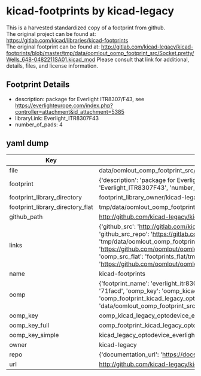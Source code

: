 # kicad-footprints by kicad-legacy  
This is a harvested standardized copy of a footprint from github.  
The original project can be found at:  
https://gitlab.com/kicad/libraries/kicad-footprints  
The original footprint can be found at:
http://gitlab.com/kicad-legacy/kicad-footprints/blob/master/tmp/data/oomlout_oomp_footprint_src/Socket.pretty/Wells_648-0482211SA01.kicad_mod
Please consult that link for additional, details, files, and license information.  
## Footprint Details
* description: package for Everlight ITR8307/F43, see https://everlighteurope.com/index.php?controller=attachment&id_attachment=5385  
* libraryLink: Everlight_ITR8307F43  
* number_of_pads: 4  
## yaml dump  
| Key | Value |  
| --- | --- |  
| file | data/oomlout_oomp_footprint_src/kicad-footprints/OptoDevice.pretty/Everlight_ITR8307F43.kicad_mod |  
| footprint | {'description': 'package for Everlight ITR8307/F43, see https://everlighteurope.com/index.php?controller=attachment&id_attachment=5385', 'libraryLink': 'Everlight_ITR8307F43', 'number_of_pads': 4} |  
| footprint_library_directory | footprint_library_owner/kicad-legacy_kicad-footprints |  
| footprint_library_directory_flat | tmp/data/oomlout_oomp_footprint_src/footprints_flat/kicad_legacy_optodevice_everlight_itr8307f43/working |  
| github_path | http://github.com/kicad-legacy/kicad-footprints/blob/master/tmp/data/oomlout_oomp_footprint_src/OptoDevice.pretty/Everlight_ITR8307F43.kicad_mod |  
| links | {'github_src': 'http://gitlab.com/kicad-legacy/kicad-footprints/blob/master/tmp/data/oomlout_oomp_footprint_src/Socket.pretty/Wells_648-0482211SA01.kicad_mod', 'github_src_repo': 'https://gitlab.com/kicad/libraries/kicad-footprints', 'oomp_bot': 'tmp/data/oomlout_oomp_footprint_src/footprints/kicad_legacy_optodevice_everlight_itr8307f43/working', 'oomp_bot_github': 'https://github.com/oomlout/oomlout_oomp_footprint_bot/tree/main/tmp/data/oomlout_oomp_footprint_src/footprints/kicad_legacy_optodevice_everlight_itr8307f43/working', 'oomp_src_flat': 'footprints_flat/tmp/data/oomlout_oomp_footprint_src/footprints_flat/kicad_legacy_optodevice_everlight_itr8307f43/working', 'oomp_src_flat_github': 'https://github.com/oomlout/oomlout_oomp_footprint_src/tree/main/tmp/data/oomlout_oomp_footprint_src/footprints_flat/kicad_legacy_optodevice_everlight_itr8307f43/working'} |  
| name | kicad-footprints |  
| oomp | {'footprint_name': 'everlight_itr8307f43', 'library_name': 'optodevice', 'md5': '71facdfee2f64319e5565c619127a1c5', 'md5_10': '71facdfee2', 'md5_5': '71fac', 'md5_6': '71facd', 'oomp_key': 'oomp_kicad_legacy_optodevice_everlight_itr8307f43', 'oomp_key_extra': 'oomp_footprint_kicad_legacy_optodevice_everlight_itr8307f43', 'oomp_key_full': 'oomp_footprint_kicad_legacy_optodevice_everlight_itr8307f43_71facd', 'oomp_key_simple': 'kicad_legacy_optodevice_everlight_itr8307f43', 'original_filename': 'data/oomlout_oomp_footprint_src/kicad-footprints/OptoDevice.pretty/Everlight_ITR8307F43.kicad_mod', 'owner_name': 'kicad_legacy'} |  
| oomp_key | oomp_kicad_legacy_optodevice_everlight_itr8307f43 |  
| oomp_key_full | oomp_footprint_kicad_legacy_optodevice_everlight_itr8307f43 |  
| oomp_key_simple | kicad_legacy_optodevice_everlight_itr8307f43 |  
| owner | kicad-legacy |  
| repo | {'documentation_url': 'https://docs.github.com/rest/repos/repos#get-a-repository', 'message': 'Not Found'} |  
| url | http://github.com/kicad-legacy/kicad-footprints |  

